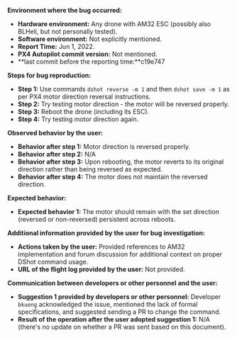 **Environment where the bug occurred:**

- **Hardware environment:** Any drone with AM32 ESC (possibly also BLHeli, but not personally tested).
- **Software environment:** Not explicitly mentioned.
- **Report Time:** Jun 1, 2022.
- **PX4 Autopilot commit version:** Not mentioned.
- **last commit before the reporting time:**c19e747

**Steps for bug reproduction:**

- **Step 1:** Use commands `dshot reverse -m 1` and then `dshot save -m 1` as per PX4 motor direction reversal instructions.
- **Step 2:** Try testing motor direction - the motor will be reversed properly.
- **Step 3:** Reboot the drone (including its ESC).
- **Step 4:** Try testing motor direction again.

**Observed behavior by the user:**

- **Behavior after step 1:** Motor direction is reversed properly.
- **Behavior after step 2:** N/A
- **Behavior after step 3:** Upon rebooting, the motor reverts to its original direction rather than being reversed as expected.
- **Behavior after step 4:** The motor does not maintain the reversed direction.

**Expected behavior:**

- **Expected behavior 1:** The motor should remain with the set direction (reversed or non-reversed) persistent across reboots.

**Additional information provided by the user for bug investigation:**

- **Actions taken by the user:** Provided references to AM32 implementation and forum discussion for additional context on proper DShot command usage.
- **URL of the flight log provided by the user:** Not provided.

**Communication between developers or other personnel and the user:**

- **Suggestion 1 provided by developers or other personnel:** Developer `bkueng` acknowledged the issue, mentioned the lack of formal specifications, and suggested sending a PR to change the command.
- **Result of the operation after the user adopted suggestion 1:** N/A (there's no update on whether a PR was sent based on this document).
